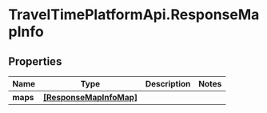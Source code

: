 # TravelTimePlatformApi.ResponseMapInfo

## Properties
Name | Type | Description | Notes
------------ | ------------- | ------------- | -------------
**maps** | [**[ResponseMapInfoMap]**](ResponseMapInfoMap.md) |  | 


